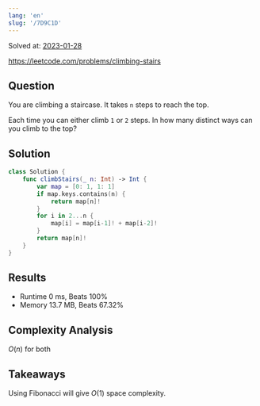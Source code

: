 ```yaml
---
lang: 'en'
slug: '/7D9C1D'
---
```


Solved at: [2023-01-28](./../.././docs/journals/2023-01-28.md)

https://leetcode.com/problems/climbing-stairs

## Question

You are climbing a staircase. It takes `n` steps to reach the top.

Each time you can either climb `1` or `2` steps. In how many distinct ways can you climb to the top?

## Solution

```swift
class Solution {
    func climbStairs(_ n: Int) -> Int {
        var map = [0: 1, 1: 1]
        if map.keys.contains(n) {
            return map[n]!
        }
        for i in 2...n {
            map[i] = map[i-1]! + map[i-2]!
        }
        return map[n]!
    }
}
```

## Results

- Runtime 0 ms, Beats 100%
- Memory 13.7 MB, Beats 67.32%

## Complexity Analysis

$O(n)$ for both

## Takeaways

Using Fibonacci will give $O(1)$ space complexity.

<head>
  <html lang="en-US"/>
</head>
